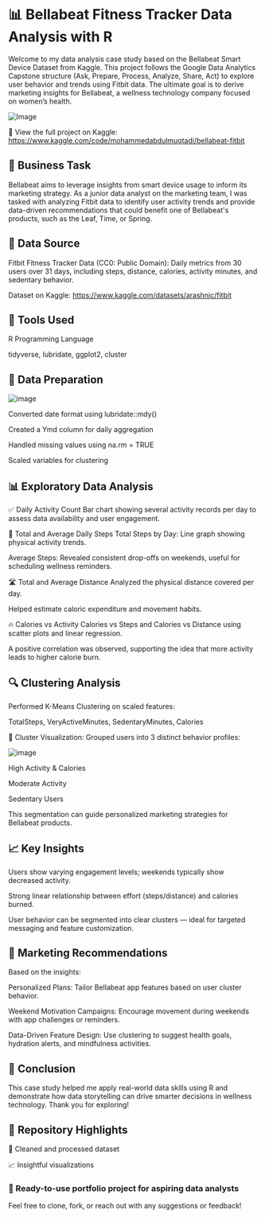 #  📊 Bellabeat Fitness Tracker Data Analysis with R

Welcome to my data analysis case study based on the Bellabeat Smart Device Dataset from Kaggle. This project follows the Google Data Analytics Capstone structure (Ask, Prepare, Process, Analyze, Share, Act) to explore user behavior and trends using Fitbit data. The ultimate goal is to derive marketing insights for Bellabeat, a wellness technology company focused on women’s health.


![Image](https://github.com/user-attachments/assets/228bac97-9445-49d5-930a-d990965a01ff)

🔗 View the full project on Kaggle: https://www.kaggle.com/code/mohammedabdulmuqtadi/bellabeat-fitbit

## 🧠 Business Task
Bellabeat aims to leverage insights from smart device usage to inform its marketing strategy. As a junior data analyst on the marketing team, I was tasked with analyzing Fitbit data to identify user activity trends and provide data-driven recommendations that could benefit one of Bellabeat's products, such as the Leaf, Time, or Spring.


## 📁 Data Source
Fitbit Fitness Tracker Data (CC0: Public Domain): Daily metrics from 30 users over 31 days, including steps, distance, calories, activity minutes, and sedentary behavior.

Dataset on Kaggle: https://www.kaggle.com/datasets/arashnic/fitbit

## 🔧 Tools Used
R Programming Language

tidyverse, lubridate, ggplot2, cluster


## 🧹 Data Preparation

![image](https://github.com/user-attachments/assets/6567c333-2b0a-4f2c-abf7-42232ab20b76)


Converted date format using lubridate::mdy()

Created a Ymd column for daily aggregation

Handled missing values using na.rm = TRUE

Scaled variables for clustering

## 📊 Exploratory Data Analysis
✅ Daily Activity Count
Bar chart showing several activity records per day to assess data availability and user engagement.

👣 Total and Average Daily Steps
Total Steps by Day: Line graph showing physical activity trends.

Average Steps: Revealed consistent drop-offs on weekends, useful for scheduling wellness reminders.

🛣️ Total and Average Distance
Analyzed the physical distance covered per day.

Helped estimate caloric expenditure and movement habits.

🔥 Calories vs Activity
Calories vs Steps and Calories vs Distance using scatter plots and linear regression.

A positive correlation was observed, supporting the idea that more activity leads to higher calorie burn.

## 🔍 Clustering Analysis
Performed K-Means Clustering on scaled features:

TotalSteps, VeryActiveMinutes, SedentaryMinutes, Calories

🔹 Cluster Visualization: Grouped users into 3 distinct behavior profiles:

![image](https://github.com/user-attachments/assets/fd649c99-adab-4846-bedc-892ef5af8cc4)


High Activity & Calories

Moderate Activity

Sedentary Users

This segmentation can guide personalized marketing strategies for Bellabeat products.

## 📈 Key Insights
Users show varying engagement levels; weekends typically show decreased activity.

Strong linear relationship between effort (steps/distance) and calories burned.

User behavior can be segmented into clear clusters — ideal for targeted messaging and feature customization.

## 📢 Marketing Recommendations
Based on the insights:

Personalized Plans: Tailor Bellabeat app features based on user cluster behavior.

Weekend Motivation Campaigns: Encourage movement during weekends with app challenges or reminders.

Data-Driven Feature Design: Use clustering to suggest health goals, hydration alerts, and mindfulness activities.

## 🏁 Conclusion
This case study helped me apply real-world data skills using R and demonstrate how data storytelling can drive smarter decisions in wellness technology. Thank you for exploring!

## 📌 Repository Highlights
📂 Cleaned and processed dataset

📈 Insightful visualizations

### 📎 Ready-to-use portfolio project for aspiring data analysts

Feel free to clone, fork, or reach out with any suggestions or feedback!
